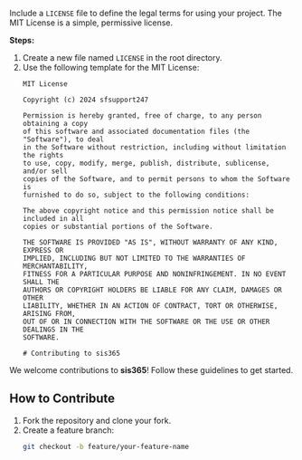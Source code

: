 Include a `LICENSE` file to define the legal terms for using your project. The MIT License is a simple, permissive license.

**Steps:**
1. Create a new file named `LICENSE` in the root directory.
2. Use the following template for the MIT License:
   ```plaintext
   MIT License

   Copyright (c) 2024 sfsupport247

   Permission is hereby granted, free of charge, to any person obtaining a copy
   of this software and associated documentation files (the "Software"), to deal
   in the Software without restriction, including without limitation the rights
   to use, copy, modify, merge, publish, distribute, sublicense, and/or sell
   copies of the Software, and to permit persons to whom the Software is
   furnished to do so, subject to the following conditions:

   The above copyright notice and this permission notice shall be included in all
   copies or substantial portions of the Software.

   THE SOFTWARE IS PROVIDED "AS IS", WITHOUT WARRANTY OF ANY KIND, EXPRESS OR
   IMPLIED, INCLUDING BUT NOT LIMITED TO THE WARRANTIES OF MERCHANTABILITY,
   FITNESS FOR A PARTICULAR PURPOSE AND NONINFRINGEMENT. IN NO EVENT SHALL THE
   AUTHORS OR COPYRIGHT HOLDERS BE LIABLE FOR ANY CLAIM, DAMAGES OR OTHER
   LIABILITY, WHETHER IN AN ACTION OF CONTRACT, TORT OR OTHERWISE, ARISING FROM,
   OUT OF OR IN CONNECTION WITH THE SOFTWARE OR THE USE OR OTHER DEALINGS IN THE
   SOFTWARE.

   # Contributing to sis365

We welcome contributions to **sis365**! Follow these guidelines to get started.

## How to Contribute
1. Fork the repository and clone your fork.
2. Create a feature branch:
   ```bash
   git checkout -b feature/your-feature-name
